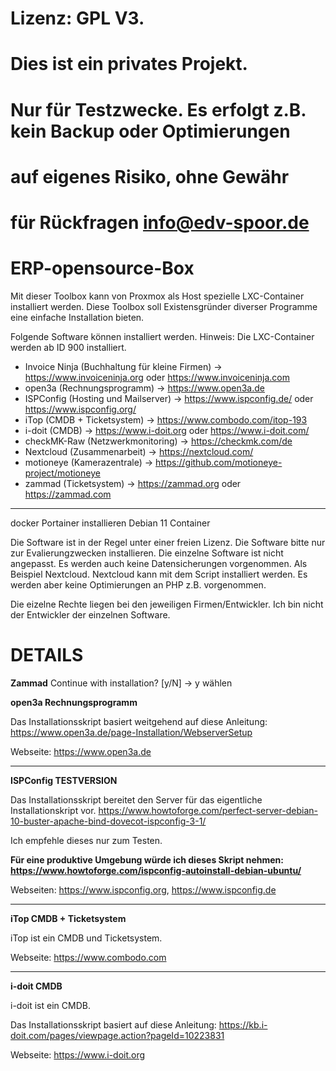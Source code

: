 # Lizenz: GPL V3.
# Dies ist ein privates Projekt.
# Nur für Testzwecke. Es erfolgt z.B. kein Backup oder Optimierungen
# auf eigenes Risiko, ohne Gewähr
# für Rückfragen info@edv-spoor.de
# ERP-opensource-Box

Mit dieser Toolbox kann von Proxmox als Host spezielle LXC-Container installiert werden.
Diese Toolbox soll Existensgründer diverser Programme eine einfache Installation bieten.

Folgende Software können installiert werden. Hinweis: Die LXC-Container werden ab ID 900 installiert.


- Invoice Ninja (Buchhaltung für kleine Firmen) -> https://www.invoiceninja.org oder https://www.invoiceninja.com
- open3a (Rechnungsprogramm) -> https://www.open3a.de
- ISPConfig (Hosting und Mailserver) -> https://www.ispconfig.de/ oder https://www.ispconfig.org/
- iTop (CMDB + Ticketsystem) -> https://www.combodo.com/itop-193
- i-doit (CMDB) -> https://www.i-doit.org oder https://www.i-doit.com/
- checkMK-Raw (Netzwerkmonitoring) -> https://checkmk.com/de
- Nextcloud (Zusammenarbeit) -> https://nextcloud.com/
- motioneye (Kamerazentrale) -> https://github.com/motioneye-project/motioneye
- zammad (Ticketsystem) -> https://zammad.org oder https://zammad.com
-----------------------------------------
docker Portainer installieren
Debian 11 Container


Die Software ist in der Regel unter einer freien Lizenz.
Die Software bitte nur zur Evalierungzwecken installieren.
Die einzelne Software ist nicht angepasst. Es werden auch keine Datensicherungen vorgenommen.
Als Beispiel Nextcloud. Nextcloud kann mit dem Script installiert werden. Es werden aber keine Optimierungen an PHP z.B. vorgenommen.

Die eizelne Rechte liegen bei den jeweiligen Firmen/Entwickler.
Ich bin nicht der Entwickler der einzelnen Software.

# DETAILS
**Zammad**
Continue with installation? [y/N] -> y wählen


**open3a Rechnungsprogramm**

Das Installationsskript basiert weitgehend auf diese Anleitung:
https://www.open3a.de/page-Installation/WebserverSetup

Webseite: https://www.open3a.de

----------------------------------------------------------------------------------------------------------------------------
**ISPConfig TESTVERSION**

Das Installationsskript bereitet den Server für das eigentliche Installationskript vor.
https://www.howtoforge.com/perfect-server-debian-10-buster-apache-bind-dovecot-ispconfig-3-1/

Ich empfehle dieses nur zum Testen.

**Für eine produktive Umgebung würde ich dieses Skript nehmen: https://www.howtoforge.com/ispconfig-autoinstall-debian-ubuntu/**

Webseiten: https://www.ispconfig.org, https://www.ispconfig.de

--------------------------------------------------------------------------------------------------------------------------------
**iTop CMDB + Ticketsystem**

iTop ist ein CMDB und Ticketsystem.

Webseite: https://www.combodo.com

--------------------------------------------------------------------------------------------------------------------------------
**i-doit CMDB**

i-doit ist ein CMDB.

Das Installationsskript basiert auf diese Anleitung:
https://kb.i-doit.com/pages/viewpage.action?pageId=10223831

Webseite: https://www.i-doit.org
